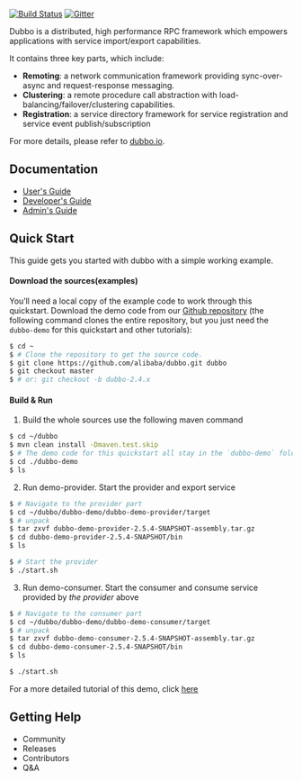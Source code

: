 [![Build Status](https://travis-ci.org/alibaba/dubbo.svg?branch=master)](https://travis-ci.org/alibaba/dubbo) [![Gitter](https://badges.gitter.im/alibaba/dubbo.svg)](https://gitter.im/alibaba/dubbo?utm_source=badge&utm_medium=badge&utm_campaign=pr-badge)

Dubbo is a distributed, high performance RPC framework which empowers applications with service import/export capabilities.

It contains three key parts, which include:

* **Remoting**: a network communication framework providing sync-over-async and request-response messaging.
* **Clustering**: a remote procedure call abstraction with load-balancing/failover/clustering capabilities.
* **Registration**: a service directory framework for service registration and service event publish/subscription

For more details, please refer to [dubbo.io](http://dubbo.io).

## Documentation

* [User's Guide](http://dubbo.io/user-guide/)
* [Developer's Guide](http://dubbo.io/developer-guide/)
* [Admin's Guide](http://dubbo.io/admin-guide/)

## Quick Start
This guide gets you started with dubbo with a simple working example.
#### Download the sources(examples)
You’ll need a local copy of the example code to work through this quickstart. Download the demo code from our [Github repository](https://github.com/alibaba/dubbo) (the following command clones the entire repository, but you just need the `dubbo-demo` for this quickstart and other tutorials):

```sh
$ cd ~
$ # Clone the repository to get the source code.
$ git clone https://github.com/alibaba/dubbo.git dubbo
$ git checkout master
$ # or: git checkout -b dubbo-2.4.x
```
#### Build & Run
1. Build the whole sources use the following maven command

```sh
$ cd ~/dubbo
$ mvn clean install -Dmaven.test.skip
$ # The demo code for this quickstart all stay in the `dubbo-demo` folder
$ cd ./dubbo-demo
$ ls
```
2. Run demo-provider. Start the provider and export service  
```sh
$ # Navigate to the provider part
$ cd ~/dubbo/dubbo-demo/dubbo-demo-provider/target
$ # unpack
$ tar zxvf dubbo-demo-provider-2.5.4-SNAPSHOT-assembly.tar.gz
$ cd dubbo-demo-provider-2.5.4-SNAPSHOT/bin
$ ls
```

```sh
$ # Start the provider
$ ./start.sh
```
3. Run demo-consumer. Start the consumer and consume service provided by _the provider_ above

```sh
$ # Navigate to the consumer part
$ cd ~/dubbo/dubbo-demo/dubbo-demo-consumer/target
$ # unpack
$ tar zxvf dubbo-demo-consumer-2.5.4-SNAPSHOT-assembly.tar.gz
$ cd dubbo-demo-consumer-2.5.4-SNAPSHOT/bin
$ ls
```

```sh
$ ./start.sh
```
For a more detailed tutorial of this demo, click [here](http://dubbo.io/#quickstart)

## Getting Help
* Community
* Releases
* Contributors
* Q&A
